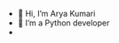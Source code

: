 - 👋 Hi, I’m Arya Kumari
- 👀 I’m a Python developer
- <!--💞️ I’m looking to collaborate on ...
- 📫 How to reach me ...

<!---
aryajh-a/aryajh-a is a ✨ special ✨ repository because its `README.md` (this file) appears on your GitHub profile.
You can click the Preview link to take a look at your changes.
--->
